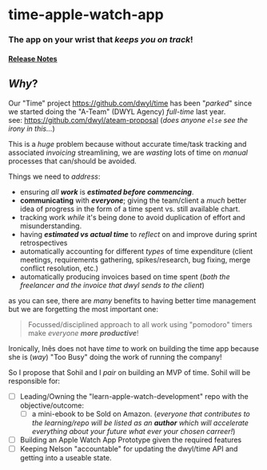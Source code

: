 # time-apple-watch-app
### The app on your wrist that _keeps you on track_!
#### [Release Notes](/release-notes.md)

## _Why_?

Our "Time" project https://github.com/dwyl/time has been "_parked_"
since we started doing the "A-Team" (DWYL Agency) _full-time_ last year. <br />
see: https://github.com/dwyl/ateam-proposal (_does anyone `else` see the irony in this..._)

This is a _huge_ problem because without accurate time/task tracking
and associated _invoicing_ streamlining, we are _wasting_ lots of time
on _manual_ processes that can/should be avoided.

Things we need to _address_:

+ ensuring _all **work**_ is ***estimated before commencing***.
+ **communicating** with ***everyone***; giving the team/client a _much_ better idea of progress in the form of
a time spent vs. still available chart.
+ tracking work _while_ it's being done to avoid duplication of effort and misunderstanding.
+ having ***estimated vs actual time*** to _reflect_ on and improve during sprint retrospectives
+ automatically accounting for different _types_ of time expenditure (client meetings, requirements gathering, spikes/research, bug fixing, merge conflict resolution, etc.)
+ automatically producing invoices based on time spent (_both the freelancer and the invoice that dwyl sends to the client_)

as you can see, there are _many_ benefits to having better time management but we are forgetting the most important one:

> Focussed/disciplined approach to all work using "pomodoro" timers make _everyone **more productive**_!

Ironically, Inês does not have _time_ to work on building the time app
because she is (_way_) "Too Busy" doing the work of running the company!

So I propose that Sohil and I _pair_ on building an MVP of time.
Sohil will be responsible for:

+ [ ] Leading/Owning the "learn-apple-watch-development" repo
  with the objective/outcome:
  + [ ] a mini-ebook to be Sold on Amazon.
  (_everyone that contributes to the learning/repo will be listed
    as an **author** which will accelerate everything about your
    future what ever your chosen carreer!_)
+ [ ] Building an Apple Watch App Prototype given the required features
+ [ ] Keeping Nelson "accountable" for updating the dwyl/time API and getting into a useable state.
